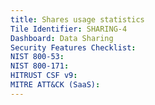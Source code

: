```yaml
---
title: Shares usage statistics
Tile Identifier: SHARING-4
Dashboard: Data Sharing
Security Features Checklist:
NIST 800-53:
NIST 800-171:
HITRUST CSF v9:
MITRE ATT&CK (SaaS):
---
```


<!-- TODO -->
